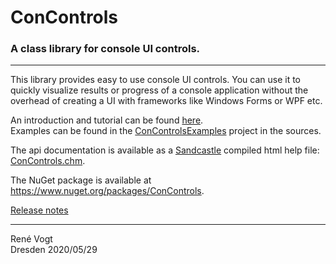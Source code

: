 # ConControls 
### A class library for console UI controls.

---
This library provides easy to use console UI controls. You can use it to quickly visualize results or progress
of a console application without the overhead of creating a UI with frameworks like Windows Forms or WPF etc.

An introduction and tutorial can be found [here](https://renevogt.github.io/ConControls/Manual.html).  
Examples can be found in the [ConControlsExamples](https://github.com/ReneVogt/ConControls/tree/master/Sources/ConControlsExamples) project in the sources.

The api documentation is available as a [Sandcastle](https://github.com/EWSoftware/SHFB) compiled html help file: [ConControls.chm](docs/api/ConControls.chm).

The NuGet package is available at https://www.nuget.org/packages/ConControls.

[Release notes](https://renevogt.github.io/ConControls/ReleaseNotes)

---
Ren&eacute; Vogt  
Dresden 2020/05/29
